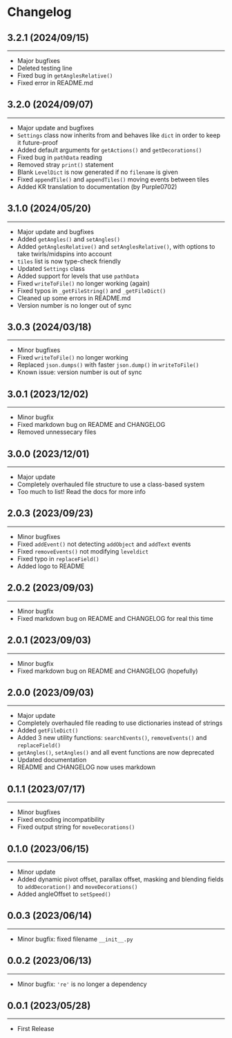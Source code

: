 
<h1>Changelog</h1>

## 3.2.1 (2024/09/15)
------------------
- Major bugfixes
- Deleted testing line
- Fixed bug in `getAnglesRelative()`
- Fixed error in README.md

## 3.2.0 (2024/09/07)
------------------
- Major update and bugfixes
- `Settings` class now inherits from and behaves like `dict` in order to keep it future-proof
- Added default arguments for `getActions()` and `getDecorations()`
- Fixed bug in `pathData` reading
- Removed stray `print()` statement
- Blank `LevelDict` is now generated if no `filename` is given
- Fixed `appendTile()` and `appendTiles()` moving events between tiles
- Added KR translation to documentation (by Purple0702)

## 3.1.0 (2024/05/20)
------------------
- Major update and bugfixes
- Added `getAngles()` and `setAngles()`
- Added `getAnglesRelative()` and `setAnglesRelative()`, with options to take twirls/midspins into account
- `tiles` list is now type-check friendly
- Updated `Settings` class
- Added support for levels that use `pathData`
- Fixed `writeToFile()` no longer working (again)
- Fixed typos in `_getFileString()` and `_getFileDict()`
- Cleaned up some errors in README.md
- Version number is no longer out of sync

## 3.0.3 (2024/03/18)
------------------
- Minor bugfixes
- Fixed `writeToFile()` no longer working
- Replaced `json.dumps()` with faster `json.dump()` in `writeToFile()`
- Known issue: version number is out of sync

## 3.0.1 (2023/12/02)
------------------
- Minor bugfix
- Fixed markdown bug on README and CHANGELOG
- Removed unnessecary files

## 3.0.0 (2023/12/01)
------------------
- Major update
- Completely overhauled file structure to use a class-based system
- Too much to list! Read the docs for more info

## 2.0.3 (2023/09/23)
------------------
- Minor bugfixes
- Fixed `addEvent()` not detecting `addObject` and `addText` events
- Fixed `removeEvents()` not modifying `leveldict`
- Fixed typo in `replaceField()`
- Added logo to README

## 2.0.2 (2023/09/03)
------------------
- Minor bugfix
- Fixed markdown bug on README and CHANGELOG for real this time

## 2.0.1 (2023/09/03)
------------------
- Minor bugfix
- Fixed markdown bug on README and CHANGELOG (hopefully)

## 2.0.0 (2023/09/03)
------------------
- Major update
- Completely overhauled file reading to use dictionaries instead of strings
- Added `getFileDict()`
- Added 3 new utility functions: `searchEvents()`, `removeEvents()` and `replaceField()`
- `getAngles()`, `setAngles()` and all event functions are now deprecated
- Updated documentation
- README and CHANGELOG now uses markdown

## 0.1.1 (2023/07/17)
------------------
- Minor bugfixes
- Fixed encoding incompatibility
- Fixed output string for `moveDecorations()`

## 0.1.0 (2023/06/15)
------------------
- Minor update
- Added dynamic pivot offset, parallax offset, masking and blending fields to `addDecoration()` and `moveDecorations()`
- Added angleOffset to `setSpeed()`

## 0.0.3 (2023/06/14)
------------------
- Minor bugfix: fixed filename `__init__.py`

## 0.0.2 (2023/06/13)
------------------
- Minor bugfix: `'re'` is no longer a dependency

## 0.0.1 (2023/05/28)
------------------
- First Release